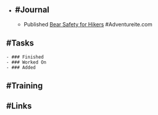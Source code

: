 - ## #Journal
	- Published [Bear Safety for Hikers](https://adventureite.com/hiking/bear-safety-for-hikers/) #Adventureite.com
## #Tasks
	- ### Finished
	- ### Worked On
	- ### Added
## #Training
## #Links